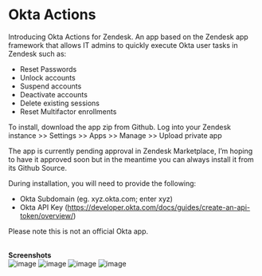 # Okta Actions

Introducing Okta Actions for Zendesk. An app based on the Zendesk app framework that allows IT admins to quickly execute Okta user tasks in Zendesk such as:

- Reset Passwords
- Unlock accounts
- Suspend accounts
- Deactivate accounts
- Delete existing sessions
- Reset Multifactor enrollments

To install, download the app zip from Github. Log into your Zendesk instance >> Settings >> Apps >> Manage >> Upload private app

The app is currently pending approval in Zendesk Marketplace, I’m hoping to have it approved soon but in the meantime you can always install it from its Github Source.

During installation, you will need to provide the following:

- Okta Subdomain (eg. xyz.okta.com; enter xyz)
- Okta API Key (https://developer.okta.com/docs/guides/create-an-api-token/overview/)

Please note this is not an official Okta app.<br><br>

<b>Screenshots</b>
<br>
![image](https://user-images.githubusercontent.com/23067036/81766375-1adbd100-952a-11ea-809d-b680b3515520.png)
![image](https://user-images.githubusercontent.com/23067036/81766383-1e6f5800-952a-11ea-9d45-a25456f6f45e.png)
![image](https://user-images.githubusercontent.com/23067036/81766388-216a4880-952a-11ea-8e8c-ee116561e6b2.png)
![image](https://user-images.githubusercontent.com/23067036/81766391-24653900-952a-11ea-8dbc-a5496ecca9ba.png)

